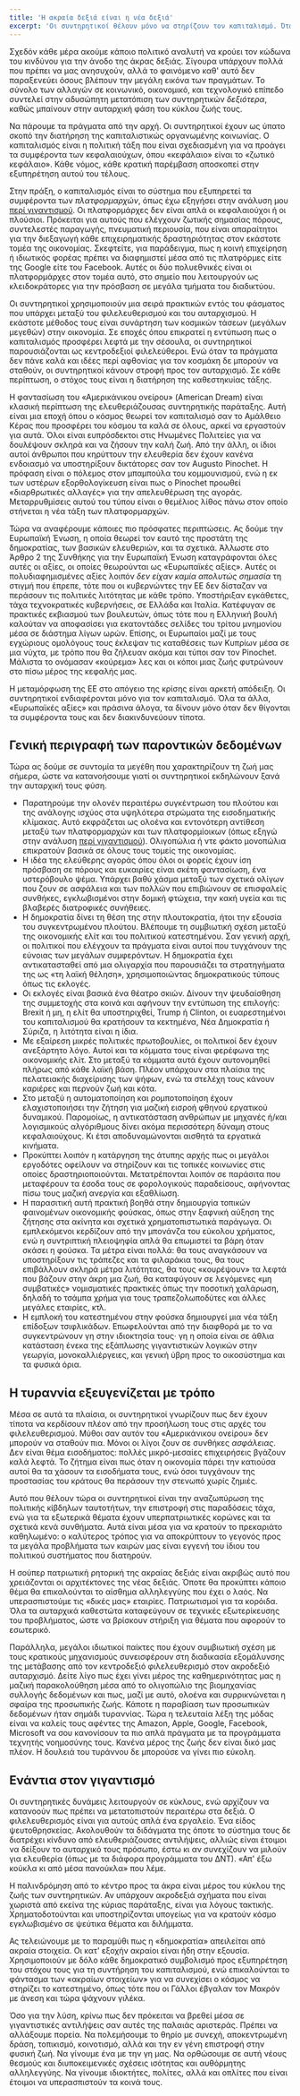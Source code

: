```yaml
---
title: 'Η ακραία δεξιά είναι η νέα δεξιά'
excerpt: 'Οι συντηρητικοί θέλουν μόνο να στηρίζουν τον καπιταλισμό. Όταν τους συμφέρει είναι φιλελεύθεροι. Αλλιώς καταφεύγουν στον αυταρχισμό.'
---
```


Σχεδόν κάθε μέρα ακούμε κάποιο πολιτικό αναλυτή να κρούει τον κώδωνα του
κινδύνου για την άνοδο της άκρας δεξιάς.  Σίγουρα υπάρχουν πολλά που
πρέπει να μας ανησυχούν, αλλά το φαινόμενο καθ' αυτό δεν παραξενεύει
όσους βλέπουν την μεγάλη εικόνα των πραγμάτων.  Το σύνολο των αλλαγών σε
κοινωνικό, οικονομικό, και τεχνολογικό επίπεδο συντελεί στην αδυσώπητη
μετατόπιση των συντηρητικών _δεξιότερα_, καθώς μπαίνουν στην αυταρχική
φάση του κύκλου ζωής τους.

Να πάρουμε τα πράγματα από την αρχή.  Οι συντηρητικοί έχουν ως ύπατο
σκοπό την διατήρηση της καπιταλιστικώς οργανωμένης κοινωνίας.
Ο καπιταλισμός είναι η πολιτική τάξη που είναι σχεδιασμένη για να
προάγει τα συμφέροντα των κεφαλαιούχων, όπου «κεφάλαιο» είναι το «ζωτικό
κεφάλαιο».  Κάθε νόμος, κάθε κρατική παρέμβαση αποσκοπεί στην
εξυπηρέτηση αυτού του τέλους.

Στην πράξη, ο καπιταλισμός είναι το σύστημα που εξυπηρετεί τα συμφέροντα
των _πλατφορμαρχών_, όπως έχω εξηγήσει στην ανάλυση μου [περί
γιγαντισμού](https://protesilaos.com/greek/2019-03-08-gigantism/).  Οι πλατφορμάρχες δεν είναι
απλά οι κεφαλαιούχοι ή οι πλούσιοι.  Πρόκειται για αυτούς που ελέγχουν
ζωτικής σημασίας πόρους, συντελεστές παραγωγής, πνευματική περιουσία,
που είναι απαραίτητοι για την διεξαγωγή κάθε επιχειρηματικής
δραστηριότητας στον εκάστοτε τομέα της οικονομίας.  Σκεφτείτε, για
παράδειγμα, πως η κοινή επιχείρηση ή ιδιωτικός φορέας πρέπει να
διαφημιστεί μέσα από τις πλατφόρμες είτε της Google είτε του Facebook.
Αυτές οι δύο πολυεθνικές είναι οι πλατφορμάρχες στον τομέα αυτό, στο
σημείο που λειτουργούν ως κλειδοκράτορες για την πρόσβαση σε μεγάλα
τμήματα του διαδικτύου.

Οι συντηρητικοί χρησιμοποιούν μια σειρά πρακτικών εντός του φάσματος που
υπάρχει μεταξύ του φιλελευθερισμού και του αυταρχισμού.  Η εκάστοτε
μέθοδος τους είναι συνάρτηση των κοσμικών τάσεων (μεγάλων μεγεθών) στην
οικονομία.  Σε εποχές όπου επικρατεί η εντύπωση πως ο καπιταλισμός
προσφέρει λεφτά με την σέσουλα, οι συντηρητικοί παρουσιάζονται ως
κεντροδεξιοί φιλελεύθεροι.  Ενώ όταν τα πράγματα δεν πάνε καλά και ιδέες
περί αφθονίας για τον κοσμάκη δε μπορούν να σταθούν, οι συντηρητικοί
κάνουν στροφή προς τον αυταρχισμό.  Σε κάθε περίπτωση, ο στόχος τους
είναι η διατήρηση της καθεστηκυίας τάξης.

Η φαντασίωση του «Αμερικάνικου ονείρου» (American Dream) είναι κλασική
περίπτωση της ελευθεριάζουσας συντηρητικής παράταξης.  Αυτή είναι μια
εποχή όπου ο κόσμος θεωρεί τον καπιταλισμό σαν το Αμάλθειο Kέρας που
προσφέρει του κόσμου τα καλά σε όλους, αρκεί να εργαστούν για αυτά.
Όλοι είναι ευπρόσδεκτοι στις Ηνωμένες Πολιτείες για να δουλέψουν σκληρά
και να ζήσουν την καλή ζωή.  Από την άλλη, οι ίδιοι αυτοί άνθρωποι που
κηρύττουν την ελευθερία δεν έχουν κανένα ενδοιασμό να υποστηρίξουν
δικτάτορες σαν τον Augusto Pinochet.  Η πρόφαση είναι ο πόλεμος στον
μπαμπούλα του κομμουνισμού, ενώ η εκ των υστέρων εξορθολογίκευση είναι
πως ο Pinochet προωθεί «διαρθρωτικές αλλαγές» για την απελευθέρωση της
αγοράς.  Μεταρρυθμίσεις αυτού του τύπου είναι ο θεμέλιος λίθος πάνω στον
οποίο στήνεται η νέα τάξη των πλατφορμαρχών.

Τώρα να αναφέρουμε κάποιες πιο πρόσφατες περιπτώσεις.  Ας δούμε την
Ευρωπαϊκή Ένωση, η οποία θεωρεί τον εαυτό της προστάτη της δημοκρατίας,
των βασικών ελευθεριών, και τα σχετικά.  Άλλωστε στο Άρθρο 2 της
Συνθήκης για την Ευρωπαϊκή Ένωση καταγράφονται όλες αυτές οι αξίες, οι
οποίες θεωρούνται ως «Ευρωπαϊκές αξίες».  Αυτές οι πολυδιαφημισμένες
αξίες λοιπόν _δεν είχαν καμία απολυτώς σημασία_ τη στιγμή που έπρεπε,
τότε που οι κυβερνώντες την ΕΕ δεν δίσταζαν να περάσουν τις πολιτικές
λιτότητας με κάθε τρόπο.  Υποστήριξαν εγκάθετες, τάχα τεχνοκρατικές
κυβερνήσεις, σε Ελλάδα και Ιταλία.  Κατέφυγαν σε πρακτικές εκβιασμού των
βουλευτών, όπως τότε που η Ελληνική βουλή καλούταν να αποφασίσει για
εκατοντάδες σελίδες του τρίτου μνημονίου μέσα σε διάστημα λίγων ωρών.
Επίσης, οι Ευρωπαίοι μαζί με τους εγχώριους ομολόγους τους έκλεψαν τις
καταθέσεις των Κυπρίων μέσα σε μια νύχτα, με τρόπο που θα ζήλευαν ακόμα
και τύποι σαν τον Pinochet.  Μάλιστα το ονόμασαν «κούρεμα» λες και οι
κόποι μιας ζωής φυτρώνουν στο πίσω μέρος της κεφαλής μας.

Η μεταμόρφωση της ΕΕ στο απόγειο της κρίσης είναι αρκετή απόδειξη.  Οι
συντηρητικοί ενδιαφέρονται μόνο για τον καπιταλισμό.  Όλα τα άλλα,
«Ευρωπαϊκές αξίες» και πράσινα άλογα, τα δίνουν μόνο όταν δεν θίγονται
τα συμφέροντα τους και δεν διακινδυνεύουν τίποτα.

## Γενική περιγραφή των παροντικών δεδομένων

Τώρα ας δούμε σε συντομία τα μεγέθη που χαρακτηρίζουν τη ζωή μας σήμερα,
ώστε να κατανοήσουμε γιατί οι συντηρητικοί εκδηλώνουν ξανά την αυταρχική
τους φύση.

* Παρατηρούμε την ολονέν περαιτέρω συγκέντρωση του πλούτου και της
  ανάλογης ισχύος στα υψηλότερα στρώματα της εισοδηματικής κλίμακας.
  Αυτό εκφράζεται ως ολοένα και εντονότερη αντίθεση μεταξύ των
  πλατφορμαρχών και των πλατφορμίοικων (όπως εξηγώ στην ανάλυση [περί
  γιγαντισμού](https://protesilaos.com/greek/2019-03-08-gigantism/)).  Ολιγοπώλια ή ντε φάκτο
  μονοπώλια επικρατούν βασικά σε όλους τους τομείς της οικονομίας.
* Η ιδέα της ελεύθερης αγοράς όπου όλοι οι φορείς έχουν ίση πρόσβαση σε
  πόρους και ευκαιρίες είναι σκέτη φαντασίωση, ένα υστερόβουλο ψέμα.
  Υπάρχει βαθύ χάσμα μεταξύ των σχετικά ολίγων που ζουν σε ασφάλεια και
  των πολλών που επιβιώνουν σε επισφαλείς συνθήκες, εγκλωβισμένοι στην
  δομική φτώχεια, την κακή υγεία και τις βλαβερές διατροφικές συνήθειες.
* Η δημοκρατία δίνει τη θέση της στην πλουτοκρατία, ήτοι την εξουσία του
  συγκεντρωμένου πλούτου.  Βλέπουμε τη συμβιωτική σχέση μεταξύ της
  οικονομικής ελίτ και του πολιτικού κατεστημένου.  Σαν γενική αρχή, οι
  πολιτικοί που ελέγχουν τα πράγματα είναι αυτοί που τυγχάνουν της
  εύνοιας των μεγάλων συμφερόντων.  Η δημοκρατία έχει αντικατασταθεί από
  μια ολιγαρχία που παρουσιάζει τα στρατηγήματα της ως «τη λαϊκή
  θέληση», χρησιμοποιώντας δημοκρατικούς τύπους όπως τις εκλογές.
* Οι εκλογές είναι βασικά ένα θέατρο σκιών.  Δίνουν την ψευδαίσθηση της
  συμμετοχής στα κοινά και αφήνουν την εντύπωση της επιλογής: Brexit
  ή μη, η ελίτ θα υποστηριχθεί, Trump ή Clinton, οι ευαρεστημένοι του
  καπιταλισμού θα κρατήσουν τα κεκτημένα, Νέα Δημοκρατία ή Σύριζα,
  η λιτότητα είναι η ίδια.
* Με εξαίρεση μικρές πολιτικές πρωτοβουλίες, οι πολιτικοί δεν έχουν
  ανεξάρτητο λόγο.  Αυτοί και τα κόμματα τους είναι φερέφωνα της
  οικονομικής ελίτ.  Στο μεταξύ τα κόμματα αυτά έχουν αυτονομηθεί πλήρως
  από κάθε λαϊκή βάση.  Πλέον υπάρχουν στα πλαίσια της πελατειακής
  διαχείρισης των ψήφων, ενώ τα στελέχη τους κάνουν καριέρες και περνούν
  ζωή και κότα.
* Στο μεταξύ η αυτοματοποίηση και ρομποτοποίηση έχουν ελαχιστοποιήσει
  την ζήτηση για μαζική εισροή φθηνού εργατικού δυναμικού.  Παρομοίως,
  η αντικατάσταση ανθρώπων με μηχανές ή/και λογισμικούς αλγόριθμους
  δίνει ακόμα περισσότερη δύναμη στους κεφαλαιούχους.  Κι έτσι
  αποδυναμώνονται αισθητά τα εργατικά κινήματα.
* Προκύπτει λοιπόν η κατάργηση της άτυπης αρχής πως οι μεγάλοι εργοδότες
  οφείλουν να στηρίζουν και τις τοπικές κοινωνίες στις οποίες
  δραστηριοποιούνται.  Μετατρέπονται λοιπόν σε παράσιτα που μεταφέρουν
  τα έσοδα τους σε φορολογικούς παραδείσους, αφήνοντας πίσω τους μαζική
  ανεργία και εξαθλίωση.
* Η παρασιτική αυτή πρακτική βοηθά στην δημιουργία τοπικών φαινομένων
  οικονομικής φούσκας, όπως στην ξαφνική αύξηση της ζήτησης στα ακίνητα
  και σχετικά χρηματοπιστωτικά παράγωγα.  Οι εμπλεκόμενοι κερδίζουν από
  την μπονάνζα του εύκολου χρήματος, ενώ η συντριπτική πλειοψηφία απλά
  θα επωμιστεί τα βάρη όταν σκάσει η φούσκα.  Τα μέτρα είναι πολλά: θα
  τους αναγκάσουν να υποστηρίξουν τις τράπεζες και τα φιλαράκια τους, θα
  τους επιβάλλουν σκληρά μέτρα λιτότητας, θα τους «κουρέψουν» τα λεφτά
  που βάζουν στην άκρη μια ζωή, θα καταφύγουν σε λεγόμενες «μη
  συμβατικές» νομισματικές πρακτικές όπως την ποσοτική χαλάρωση, δηλαδή
  το τσάμπα χρήμα για τους τραπεζολωποδύτες και άλλες μεγάλες εταιρίες,
  κτλ.
* Η εμπλοκή του κατεστημένου στην φούσκα δημιουργεί μια νέα τάξη
  επίδοξων τσιφλικάδων.  Επωφελούνται από την διαφθορά με το να
  συγκεντρώνουν γη στην ιδιοκτησία τους· γη η οποία είναι σε άθλια
  κατάσταση ένεκα της εξάπλωσης γιγαντιστικών λογικών στην γεωργία,
  μονοκαλλιέργειες, και γενική ύβρη προς το οικοσύστημα και τα φυσικά
  όρια.

## Η τυραννία εξευγενίζεται με τρόπο

Μέσα σε αυτά τα πλαίσια, οι συντηρητικοί γνωρίζουν πως δεν έχουν τίποτα
να κερδίσουν πλέον από την προσήλωση τους στις αρχές του
φιλελευθερισμού.  Μύθοι σαν αυτόν του «Αμερικάνικου ονείρου» δεν μπορούν
να σταθούν πια.  Μόνοι οι λίγοι ζουν σε συνθήκες _ασφάλειας_.  Δεν είναι
θέμα εισοδήματος: πολλές μικρό-μεσαίες επιχειρήσεις βγάζουν καλά λεφτά.
Το ζήτημα είναι πως όταν η οικονομία πάρει την κατιούσα αυτοί θα τα
χάσουν τα εισοδήματα τους, ενώ όσοι τυγχάνουν της προστασίας του κράτους
θα περάσουν την στενωπό χωρίς ζημιές.

Αυτό που θέλουν τώρα οι συντηρητικοί είναι την αναζωπύρωση της πολιτικής
κίβδηλων ταυτοτήτων, την επιστροφή στις παραδόσεις τάχα, ενώ για τα
εξωτερικά θέματα έχουν υπερπατριωτικές κορώνες και τα σχετικά κενά
συνθήματα.  Αυτά είναι μέσα για να κρατούν το πρεκαριάτο καθηλωμένο:
ο καλύτερος τρόπος για να αποκρύπτουν το γεγονός προς τα μεγάλα
προβλήματα των καιρών μας είναι εγγενή του ίδιου του πολιτικού
συστήματος που διατηρούν.

Η σούπερ πατριωτική ρητορική της ακραίας δεξιάς είναι ακριβώς αυτό που
χρειάζονται οι αρχιτέκτονες της νέας δεξιάς.  Όποτε θα προκύπτει κάποιο
θέμα θα επικαλούνται το αίσθημα αλληλεγγύης που έχει ο λαός.  Να
υπερασπιστούμε τις «δικές μας» εταιρίες.  Πατριωτισμοί για τα κορόιδα.
Όλα τα αυταρχικά καθεστώτα καταφεύγουν σε τεχνικές εξωτερίκευσης του
προβλήματος, ώστε να βρίσκουν στήριξη για θέματα που αφορούν το
εσωτερικό.

Παράλληλα, μεγάλοι ιδιωτικοί παίκτες που έχουν συμβιωτική σχέση με τους
κρατικούς μηχανισμούς συνεισφέρουν στη διαδικασία εξομάλυνσης της
μετάβασης από τον κεντροδεξιό φιλελευθερισμό στον ακροδεξιό αυταρχισμό.
Δείτε λίγο πως έχει γίνει μέρος της καθημερινότητας μας η μαζική
παρακολούθηση μέσα από το ολιγοπώλιο της βιομηχανίας συλλογής δεδομένων
και πως, μαζί με αυτό, ολοένα και συρρικνώνεται η σφαίρα της προσωπικής
ζωής.  Κάποτε η παραβίαση των προσωπικών δεδομένων ήταν σημάδι
τυραννίας.  Τώρα η τελευταία λέξη της μόδας είναι να καλείς τους αφέντες
της Amazon, Apple, Google, Facebook, Microsoft να σου κανονίσουν τα πιο
απλά πράγματα με τα προγράμματα τεχνητής νοημοσύνης τους.  Κανένα μέρος
της ζωής δεν είναι δικό μας πλέον.  Η δουλειά του τυράννου δε μπορούσε
να γίνει πιο εύκολη.

## Ενάντια στον γιγαντισμό

Οι συντηρητικές δυνάμεις λειτουργούν σε κύκλους, ενώ αρχίζουν να
κατανοούν πως πρέπει να μετατοπιστούν περαιτέρω στα δεξιά.
Ο φιλελευθερισμός είναι για αυτούς απλά ένα εργαλείο.  Ένα είδος
ψευτοθρησκείας.  Ακολουθούν τα διδάγματα της όποτε το σύστημα τους δε
διατρέχει κίνδυνο από ελευθεριάζουσες αντιλήψεις, αλλιώς είναι έτοιμοι
να δείξουν το αυταρχικό τους πρόσωπο, έστω κι αν συνεχίζουν να μιλούν
για ελευθερία (όπως με τα διάφορα προγράμματα του ΔΝΤ).  «Απ' έξω κούκλα
κι από μέσα πανούκλα» που λέμε.

Η παλινδρόμηση από το κέντρο προς τα άκρα είναι μέρος του κύκλου της
ζωής των συντηρητικών.  Αν υπάρχουν ακροδεξιά σχήματα που είναι χωριστά
από εκείνα της κύριας παράταξης, είναι για λόγους τακτικής.
Χρηματοδοτούνται και υποστηρίζονται υπογείως για να κρατούν κόσμο
εγκλωβισμένο σε ψεύτικα θέματα και διλήμματα.

Ας τελειώνουμε με το παραμύθι πως η «δημοκρατία» απειλείται από ακραία
στοιχεία.  Οι κατ' εξοχήν ακραίοι είναι ήδη στην εξουσία.  Χρησιμοποιούν
με δόλο κάθε δημοκρατικό συμβολισμό προς εξυπηρέτηση του στόχου τους για
τη συντήρηση του καπιταλισμού, ενώ επικαλούνται το φάντασμα των «ακραίων
στοιχείων» για να συνεχίσει ο κόσμος να στηρίζει το κατεστημένο, όπως
τότε που οι Γάλλοι έβγαλαν τον Μακρόν με άνεση και τώρα ψάχνουν γιλέκα.

Όσο για την λύση, κρίνω πως δεν πρόκειται να βρεθεί μέσα σε
γιγαντιστικές αντιλήψεις σαν αυτές της παλαιάς αριστεράς.  Πρέπει να
αλλάξουμε πορεία.  Να πολεμήσουμε το θηρίο με συνεχή, αποκεντρωμένη
δράση, τοπικισμό, κοινοτισμό, αλλά και την εν γένη επιστροφή στην φυσική
ζωή.  Να γίνουμε ένα με την γη μας.  Να ορθώσουμε σε αυτή νέους θεσμούς
και διυποκειμενικές σχέσεις ισότητας και αυθόρμητης αλληλεγγύης.  Να
γίνουμε ιδιοκτήτες, πολίτες, αλλά και οπλίτες που είναι έτοιμοι να
υπερασπιστούν τα κοινά τους.
